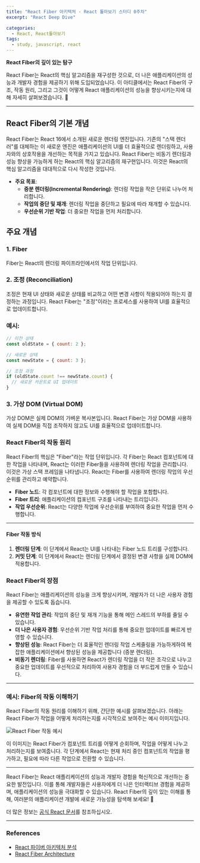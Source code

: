 ```yaml
---
title: "React Fiber 아키텍처 - React 톺아보기 스터디 0주차"
excerpt: "React Deep Dive"

categories:
  - React, React톺아보기
tags:
  - study, javascript, react
---
```


**React Fiber의 깊이 있는 탐구**

React Fiber는 React의 핵심 알고리즘을 재구성한 것으로, 더 나은 애플리케이션의 성능과 개발자 경험을 제공하기 위해 도입되었습니다. 이 아티클에서는 React Fiber의 구조, 작동 원리, 그리고 그것이 어떻게 React 애플리케이션의 성능을 향상시키는지에 대해 자세히 살펴보겠습니다. 🚀

---

## React Fiber의 기본 개념

React Fiber는 React 16에서 소개된 새로운 렌더링 엔진입니다. 기존의 "스택 렌더러"를 대체하는 이 새로운 엔진은 애플리케이션의 UI를 더 효율적으로 렌더링하고, 사용자와의 상호작용을 개선하는 목적을 가지고 있습니다. React Fiber는 비동기 렌더링과 성능 향상을 가능하게 하는 React의 핵심 알고리즘의 재구현입니다. 이것은 React의 핵심 알고리즘을 대대적으로 다시 작성한 것입니다.

- **주요 목표**:
  - **증분 렌더링(Incremental Rendering)**: 렌더링 작업을 작은 단위로 나누어 처리합니다.
  - **작업의 중단 및 재개**: 렌더링 작업을 중단하고 필요에 따라 재개할 수 있습니다.
  - **우선순위 기반 작업**: 더 중요한 작업을 먼저 처리합니다.

## 주요 개념

### 1. Fiber

Fiber는 React의 렌더링 파이프라인에서의 작업 단위입니다.

### 2. 조정 (Reconciliation)

조정은 현재 UI 상태와 새로운 상태를 비교하고 어떤 변경 사항이 적용되어야 하는지 결정하는 과정입니다. React Fiber는 "조정"이라는 프로세스를 사용하여 UI를 효율적으로 업데이트합니다.

### 예시:

```jsx
// 이전 상태
const oldState = { count: 2 };

// 새로운 상태
const newState = { count: 3 };

// 조정 과정
if (oldState.count !== newState.count) {
  // 새로운 카운트로 UI 업데이트
}
```

### 3. 가상 DOM (Virtual DOM)

가상 DOM은 실제 DOM의 가벼운 복사본입니다. React Fiber는 가상 DOM을 사용하여 실제 DOM을 직접 조작하지 않고도 UI를 효율적으로 업데이트합니다.

### React Fiber의 작동 원리

React Fiber의 핵심은 "Fiber"라는 작업 단위입니다. 각 Fiber는 React 컴포넌트에 대한 작업을 나타내며, React는 이러한 Fiber들을 사용하여 렌더링 작업을 관리합니다. 이것은 가상 스택 프레임을 나타냅니다. React는 Fiber를 사용하여 렌더링 작업의 우선 순위를 관리하고 예약합니다.

- **Fiber 노드**: 각 컴포넌트에 대한 정보와 수행해야 할 작업을 포함합니다.
- **Fiber 트리**: 애플리케이션의 컴포넌트 구조를 나타내는 트리입니다.
- **작업 우선순위**: React는 다양한 작업에 우선순위를 부여하여 중요한 작업을 먼저 수행합니다.

---

#### Fiber 작동 방식

1. **렌더링 단계**: 이 단계에서 React는 UI를 나타내는 Fiber 노드 트리를 구성합니다.
2. **커밋 단계**: 이 단계에서 React는 렌더링 단계에서 결정된 변경 사항을 실제 DOM에 적용합니다.

### React Fiber의 장점

React Fiber는 애플리케이션의 성능을 크게 향상시키며, 개발자가 더 나은 사용자 경험을 제공할 수 있도록 돕습니다.

- **유연한 작업 관리**: 작업의 중단 및 재개 기능을 통해 메인 스레드의 부하를 줄일 수 있습니다.
- **더 나은 사용자 경험**: 우선순위 기반 작업 처리를 통해 중요한 업데이트를 빠르게 반영할 수 있습니다.
- **향상된 성능**: React Fiber는 더 효율적인 렌더링 작업 스케줄링을 가능하게하여 복잡한 애플리케이션에서 향상된 성능을 제공합니다 (증분 렌더링).
- **비동기 렌더링**: Fiber를 사용하면 React가 렌더링 작업을 더 작은 조각으로 나누고 중요한 업데이트를 우선적으로 처리하여 사용자 경험을 더 부드럽게 만들 수 있습니다.

---

### 예시: Fiber의 작동 이해하기

React Fiber의 작동 원리를 이해하기 위해, 간단한 예시를 살펴보겠습니다. 아래는 React Fiber가 작업을 어떻게 처리하는지를 시각적으로 보여주는 예시 이미지입니다.

![React Fiber 작동 예시](https://files.codingninjas.in/article_images/react-fiber-architecture-1-1636956334.webp)

이 이미지는 React Fiber가 컴포넌트 트리를 어떻게 순회하며, 작업을 어떻게 나누고 처리하는지를 보여줍니다. 각 단계에서 React는 현재 처리 중인 컴포넌트의 작업을 평가하고, 필요에 따라 다른 작업으로 전환할 수 있습니다.

---

React Fiber는 React 애플리케이션의 성능과 개발자 경험을 혁신적으로 개선하는 중요한 발전입니다. 이를 통해 개발자들은 사용자에게 더 나은 인터랙티브 경험을 제공하며, 애플리케이션의 성능을 극대화할 수 있습니다. React Fiber의 깊이 있는 이해를 통해, 여러분의 애플리케이션 개발에 새로운 가능성을 탐색해 보세요! 🌈

더 많은 정보는 [공식 React 문서](https://reactjs.org/docs/faq-react.html)를 참조하십시오.

---

### References

- [React 파이버 아키텍처 분석](https://d2.naver.com/helloworld/2690975)
- [React Fiber Architecture](https://immigration9.github.io/react/2021/05/29/react-fiber-architecture.html)
